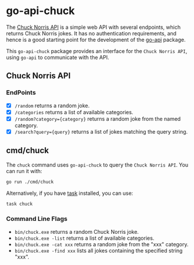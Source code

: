 # go-api-chuck

The [Chuck Norris API](https://api.chucknorris.io) is a simple web API with
several endpoints, which returns Chuck Norris jokes. It has no authentication
requirements, and hence is a good starting point for the development of the
[go-api](https://github.com/PJSoftware/go-api) package.

This `go-api-chuck` package provides an interface for the `Chuck Norris API`,
using `go-api` to communicate with the API.

## Chuck Norris API

### EndPoints

- [x] `/random` returns a random joke.
- [x] `/categories` returns a list of available categories.
- [x] `/random?category={category}` returns a random joke from the named category.
- [x] `/search?query={query}` returns a list of jokes matching the query string.

## cmd/chuck

The `chuck` command uses `go-api-chuck` to query the `Chuck Norris API`. You
can run it with:

```sh
go run ./cmd/chuck
```

Alternatively, if you have [task](https://taskfile.dev) installed, you can use:

```sh
task chuck
```

### Command Line Flags

- `bin/chuck.exe` returns a random Chuck Norris joke.
- `bin/chuck.exe -list` returns a list of available categories.
- `bin/chuck.exe -cat xxx` returns a random joke from the "xxx" category.
- `bin/chuck.exe -find xxx` lists all jokes containing the specified string "xxx".
